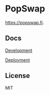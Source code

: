 # PopSwap

https://popswap.fi.

## Docs

[Development](docs/DEVELOPMENT.md)

[Deployment](docs/DEPLOYMENT.md)

## License

MIT
